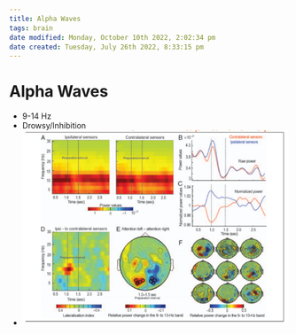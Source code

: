 ```yaml
---
title: Alpha Waves
tags: brain
date modified: Monday, October 10th 2022, 2:02:34 pm
date created: Tuesday, July 26th 2022, 8:33:15 pm
---
```


# Alpha Waves
- 9-14 Hz
- Drowsy/Inhibition
- ![im](images/Pasted%20image%2020220502161020.png)




